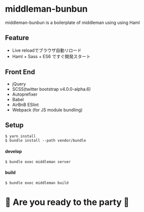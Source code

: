 # middleman-bunbun
middleman-bunbun is a boilerplate of middleman using using Haml

## Feature
- Live reloadでブラウザ自動リロード
- Haml + Sass + ES6 ですぐ開発スタート

## Front End
- jQuery
- SCSS(twitter bootstrap v4.0.0-alpha.6)
- Autoprefixer
- Babel
- AirBnB ESlint
- Webpack (for JS module bundling)

## Setup

    $ yarn install
    $ bundle install --path vendor/bundle

#### develop

    $ bundle exec middleman server

#### build

    $ bundle exec middleman build

# :tada: Are you ready to the party :tada:
